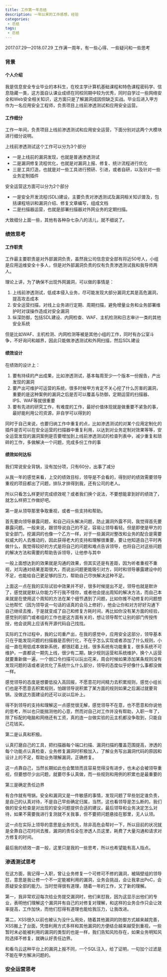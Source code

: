 ```yaml
---
title: 工作第一年总结
description: 一年以来的工作感想，经验
categories:
 - 总结
tags:
 - 总结
---
```


2017.07.29—2018.07.29 工作满一周年，有一些心得、一些疑问和一些思考

### 背景
#### 个人介绍
我是信息安全专业毕业的本科生，在校主学计算机基础课程和特色课程密码学、信息隐藏一类，这方面自认课业成绩在同校同期中较为优秀，同时自学过一些网络安全和Web安全相关知识，这方面只是了解漏洞成因但缺乏实战。毕业后进入甲方作为一名应用安全工程师，负责项目上线前渗透测试和应用安全运营。

#### 工作细分
工作一年间，负责项目上线前渗透测试和应用安全运营，下面分别对这两个大模块进行细分说明。

上线前渗透测试这个工作可以分为3个部分
* 一是上线前的漏洞发现，也就是普通渗透测试
* 二是漏洞修复流程优化，也就是对漏洞上报、修复、统计流程进行优化
* 三是工具打造，也就是对一些工具进行预研、引进，或者自研，以及针对一些业务定制插件

安全运营这方面可以分为2个部分
* 一是安全开发流程(SDL)建设，主要负责对渗透测试及漏洞相关知识普及，包括课程培训和漏洞介绍、修复文章编写，组成文档
* 二是扫描器运营，也就是部署扫描器对外网业务的定期扫描。

大致细分上面一些，其他有各种杂七杂八的活儿，就不细说了。

### 绩效思考
#### 工作职责
工作最主要职责是对外部漏洞负责，虽然我公司信息安全部有将近50号人，小组是应用运维安全十多人，但是对外部漏洞负责的仅有负责渗透测试我和我导师两人。

理论上讲，为了确保不出现外网漏洞，可以做的事情是：
1. 上线前渗透测试，低成本侵入业务，尽可能发现大部分漏洞尤其是高危漏洞，提高攻击成本
2. 安全运营扫描，对线上业务进行定期、周期扫描，避免增量业务和业务部署维护时对误操作造成对安全漏洞
3. 纵深防御，包括SDL建设、内网检查、WAF、主机检测和日志审计一类的其他安全系统

但是比如WAF、主机检测、内网检测等被是其他小组的工作，同时有办公室斗争，不好询问和越界，因此只能做渗透测试和外网扫描，然后SDL建设

#### 绩效设计
在绩效的设计上：
1. 要有持续的产出成果，比如渗透测试，基本每周至少一个版本一份报告，产出发现的漏洞
2. 要产出可维护可运营的系统，很多时候甲方肯定不关心挖了什么厉害的漏洞，重要的是这种案例的漏洞之后是否可以覆盖与防御，定期运营的扫描器、IPS、WAF等就很重要
3. 要有先进的研究工作，有难度的工作，最好价值体现就是做重要不紧急的事，最好能利用公司资源，非自学可以得到的

同时于自己来说，也要归纳工作中重复的点，比如渗透测试的对某个应用定制化的插件是否可以在安全运营的扫描器中重复利用，以达到对业务定制对效果等等，安全运营发现的漏洞案例是否要增加到上线前渗透测试的检查列表中，减少重复和琐碎的工作，多做解决一个问题，完成多份工作的事

#### 绩效如何达标
我们常说安全背锅，没有加分项，只有60分，出事了减分

从我一年的感觉来看，上交的绩效目标，领导是不会看的，得到好的绩效需要领导重视的项目都出了问题，排队才排得到我，还有公司的老人。

所以只看怎么样更好完成绩效呢？或者我们换个说法，不要想能拿到好的绩效了，就怎么样把工作做好吧。

第一是从领导那里争取重视，或者一些支持和帮助。

首先要向领导暴露问题，和自己闷头解决问题，防止漏洞外露不同，我觉得首先要暴露问题。一般来说，跟领导说自己的不足，容易让领导看轻。但是即使是甲方的安全部门，挖漏洞的也像一个乙方一样，对于一些漏洞对整改和业务的配合是需要权威大的人去推动的，因此获得老大的支持和理解很重要，要让他知道自己平时再做什么，我觉得较好的方式是将自己的问题和难点告诉领导，也将自己对这些问题的解决方法和需要的帮助告诉领导，让他参与其中

一般上面想达到的效果就是沟通的效果，但其实还是有差距，因为听者重视不重视，对沟通对结果差距很大，而说出问题更能吸引对方，同时和领导暴露建设中的不足，也能给自己更足够的压力，帮助自己尽快解决这种不足。

上面这一点在我的实际试验中效果并不好，很多时候提出不足，领导也就是默许了，感觉就是默认你能力不行我不怪你，或者他会提出周知的解决方法，而自己本来就是在使用这个周知的方法在某个细节遇到了问题，比如你推不动修复的问题想让他帮忙（因为领导说一句话的话真的会马上修好），他会让你和对方好好沟通下自己继续去推，于是就变成了自己和修复方耗时间，再比如你没有某方面的经验，感觉别的部门或者组的工作也是这方面有关的，想让领导帮忙让别的部门传授传授，他会说网上应该有开源代码自己找找。

实际的工作过程中，我的公司重产出，在我的感觉中，应用安全这部分，领导基本只在乎能发现问题的扫描器是否例行化，不在乎怎么实现或者添加了什么规则，小组一直在用低成本做新系统，都很赶着上线，很多系统有功能重复，很多系统不可维护，一直都说一期先上线，很少有二期，缺少规则运营和系统维护，换个人运营就要重新做一遍，一个弱口令扫描可以玩出花来，周会时候如果添加某条规则没有发现问题的话或者说优化了系统什么什么部分，领导的态度似乎好像什么事都没做一样。

感觉领导的态度是想要低投入高回报，不愿意花时间精力去积累规则，感觉小组长们也是不愿意去积累规则，怕跟领导说积累了某方面的规则如果之后漏过就要背锅，没做这方面建设的还可以说以后补上。

得不到领导的支持和理解这一点感觉很无解，感觉领导不在意，也不愿意和你说他的思考，所以也只能揣测他的心意，然而对自己对工作并没有帮助，入职一年了，除了标配的电脑和网络还有工资，真的连一台做实验的云主机都没争取到，只能自己花钱买。

第二是认真和积极。

认真打磨自己的工具，把扫描器每个端口扫描、漏洞扫描的覆盖范围提高，渗透的每个功能点认真检查，业务修复漏洞时积极加入，了解业务写出漏洞代码的原因和设计上的不足，帮助业务理解漏洞，正确修复。

这一点靠自己，当然长期如此也会繁琐而且容易觉得没有进步，也未必会被领导重视，但要想尽少出问题，就要尽多认真做，而一些规则和用例的积累也是最重要的

第三是确定责任边界

有合作就有甩锅，安全和漏洞又是一件敏感的事情，发现问题了早些划定谁负责，是自己的认真对待，不是自己早些确定归属，当然，这也看领导是怎么断的。我们做的安全检查是对出现的安全问题提供合适的建议，最后领导和业务决定怎么对待，如果不需要我进行复测就不关我事，但不要把问题悬挂在那里，无人认领。

这一点在实际上领导的意思是业务优先，除非高危会帮衬一下，所以目前的状况就是全靠自己花时间去推，漏洞的责任全在渗透人员这里，耗费了大量沟通和请求对方修复的时间。

最后我的绩效一直一般，这里只是我的一些思考，所以也希望能有高人指点。

### 渗透测试思考
在这方面，我记得一入职，曾让业务修复一个可修可不修的漏洞，被隔壁组的领导怼，意思是我让修一个不一定能被利用的漏洞，业务会挑战，会让我拿出PoC，会质疑安全部的能力。当时觉得很有道理，随着一年的工作，又️了新的理解。

第一，我非常欢迎每次给业务提交漏洞时，他们来怼我，因为这显示出他们的专业，表明他们理解这个漏洞并有自己的对修复对理解，和这样的业务合作只会让效率提高，工作加快，而他们怼得有道理也能给我压力，让我改进。

第二，XSS很久以前也被认为没什么用处，随着其他漏洞的防御方式越来越完善，XSS搬上了台面，凭借利用方式多样和其他漏洞的方便结合越来越受到重视，一些暂时未必能被利用的漏洞的类型的也是一样，我们告知风险存在，如果业务明知风险选择不修复，就确认好责任边界。

和看乌云这种平台上的漏洞上报不同，一个SQL注入，给了证明，一句加个过滤是不能在甲方解决问题的。

### 安全运营思考